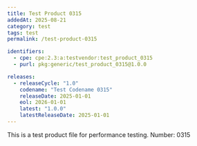 ```yaml
---
title: Test Product 0315
addedAt: 2025-08-21
category: test
tags: test
permalink: /test-product-0315

identifiers:
  - cpe: cpe:2.3:a:testvendor:test_product_0315
  - purl: pkg:generic/test_product_0315@1.0.0

releases:
  - releaseCycle: "1.0"
    codename: "Test Codename 0315"
    releaseDate: 2025-01-01
    eol: 2026-01-01
    latest: "1.0.0"
    latestReleaseDate: 2025-01-01
---
```


This is a test product file for performance testing. Number: 0315
